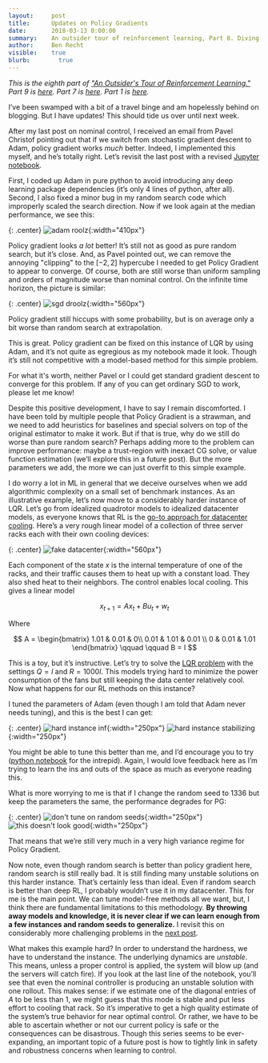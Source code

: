 ```yaml
---
layout:     post
title:      Updates on Policy Gradients
date:       2018-03-13 0:00:00
summary:    An outsider tour of reinforcement learning, Part 8. Diving more into model free methods for LQR.
author:     Ben Recht
visible:    true
blurb: 		  true
---
```


*This is the eighth part of ["An Outsider's Tour of Reinforcement Learning."](/outsider-rl.html)  Part 9 is [here](/2018/03/20/mujocoloco/). Part 7 is [here](/2018/02/26/nominal/). Part 1 is [here](/2018/01/29/taxonomy/).*

I’ve been swamped with a bit of a travel binge and am hopelessly behind on blogging. But I have updates! This should tide us over until next week.

After my last post on nominal control, I received an email from Pavel Christof pointing out that if we switch from stochastic gradient descent to Adam, policy gradient works _much_ better. Indeed, I implemented this myself, and he’s totally right. Let’s revisit the last post with a revised [Jupyter notebook](https://nbviewer.jupyter.org/url/archives.argmin.net/code/lqr_policy_comparisons.ipynb).


First, I coded up Adam in pure python to avoid introducing any deep learning package dependencies (it’s only 4 lines of python, after all). Second, I also fixed a minor bug in my random search code which improperly scaled the search direction. Now if we look again at the median performance, we see this:

{: .center}
![adam roolz](/assets/rl/policies/cost_finite_err_bars_update.png){:width="410px"}

Policy gradient looks _a lot_ better! It’s still not as good as pure random search, but it’s close. And, as Pavel pointed out, we can remove the annoying "clipping" to the $[-2,2]$ hypercube I needed to get Policy Gradient to appear to converge. Of course, both are still worse than uniform sampling and orders of magnitude worse than nominal control.  On the infinite time horizon, the picture is similar:

{: .center}
![sgd droolz](/assets/rl/policies/cost_infinite_update.png){:width="560px"}

Policy gradient still hiccups with some probability, but is on average only a bit worse than random search at extrapolation.

This is great. Policy gradient can be fixed on this instance of LQR by using Adam, and it’s not quite as egregious as my notebook made it look. Though it’s still not competitive with a model-based method for this simple problem.

For what it's worth, neither Pavel or I could get standard gradient descent to converge for this problem. If any of you can get ordinary SGD to work, please let me know!

Despite this positive development, I have to say I remain discomforted. I have been told by multiple people that Policy Gradient is a strawman, and we need to add heuristics for baselines and special solvers on top of the original estimator to make it work.  But if that is true, why do we still do worse than pure random search? Perhaps adding more to the problem can improve performance: maybe a trust-region with inexact CG solve, or value function estimation (we’ll explore this in a future post). But the more parameters we add, the more we can just overfit to this simple example.  

I do worry a lot in ML in general that we deceive ourselves when we add algorithmic complexity on a small set of benchmark instances. As an illustrative example, let’s now move to a considerably harder instance of LQR. Let’s go from idealized quadrotor models to idealized datacenter models, as everyone knows that RL is the [go-to approach for datacenter cooling](https://deepmind.com/blog/deepmind-ai-reduces-google-data-centre-cooling-bill-40/). Here’s a very rough linear model of a collection of three server racks each with their own cooling devices:

{: .center}
![fake datacenter](/assets/rl/policies/fake_datacenter.png){:width="560px"}

Each component of the state $x$ is the internal temperature of one of the racks, and their traffic causes them to heat up with a constant load.  They also shed heat to their neighbors. The control enables local cooling. This gives a linear model

$$
x_{t+1} = Ax_t + Bu_t+w_t
$$

Where

$$
A = \begin{bmatrix} 1.01 & 0.01 & 0\\ 0.01 & 1.01 & 0.01 \\ 0 & 0.01 & 1.01 \end{bmatrix}
\qquad \qquad B = I
$$

This is a toy, but it’s instructive. Let’s try to solve the [LQR problem](/2018/02/08/lqr) with the settings $Q = I$ and $R= 1000 I$. This models trying hard to minimize the power consumption of the fans but still keeping the data center relatively cool. Now what happens for our RL methods on this instance?

I tuned the parameters of Adam (even though I am told that Adam never needs tuning), and this is the best I can get:

{: .center}
![hard instance inf](/assets/rl/policies/cost_infinite_datacenter.png){:width="250px"}
![hard instance stabilizing](/assets/rl/policies/stabilizing_datacenter.png){:width="250px"}

You might be able to tune this better than me, and I’d encourage you to try ([python notebook](https://nbviewer.jupyter.org/url/archives.argmin.net/code/lqr_fake_datacenter_demo.ipynb) for the intrepid).  Again, I would love feedback here as I’m trying to learn the ins and outs of the space as much as everyone reading this.

What is more worrying to me is that if I change the random seed to 1336 but keep the parameters the same, the performance degrades for PG:

{: .center}
![don't tune on random seeds](/assets/rl/policies/cost_infinite_datacenter_1336.png){:width="250px"}
![this doesn't look good](/assets/rl/policies/stabilizing_datacenter_1336.png){:width="250px"}

That means that we’re still very much in a very high variance regime for Policy Gradient.

Now note, even though random search is better than policy gradient here, random search is still really bad. It is still finding many unstable solutions on this harder instance. That’s certainly less than ideal. Even if random search is better than deep RL, I probably wouldn’t use it in my datacenter. This for me is the main point.  We can tune model-free methods all we want, but, I think there are fundamental limitations to this methodology. **By throwing away models and knowledge, it is never clear if we can learn enough from a few instances and random seeds to generalize.** I revisit this on considerably more challenging problems in the [next post](/03/20/mujocoloco).

What makes this example hard? In order to understand the hardness, we have to understand the instance. The underlying dynamics are _unstable_. This means, unless a proper control is applied, the system will blow up (and the servers will catch fire). If you look at the last line of the notebook, you’ll see that even the nominal controller is producing an unstable solution with one rollout. This makes sense: if we estimate one of the diagonal entries of $A$ to be less than $1$, we might guess that this mode is stable and put less effort to cooling that rack. So it’s imperative to get a high quality estimate of the system’s true behavior for near optimal control. Or rather, we have to be able to ascertain whether or not our current policy is safe or the consequences can be disastrous. Though this series seems to be ever-expanding, an important topic of a future post is how to tightly link in safety and robustness concerns when learning to control.

